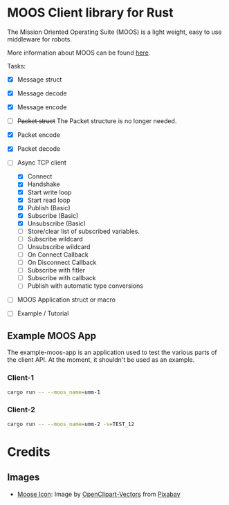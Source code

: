 # MOOS Client library for Rust

The Mission Oriented Operating Suite (MOOS) is a light weight, easy to use 
middleware for robots. 

More information about MOOS can be found 
[here](https://sites.google.com/site/moossoftware/). 

Tasks: 
- [x] Message struct
- [x] Message decode
- [x] Message encode
- [ ] ~~Packet struct~~ The Packet structure is no longer needed. 
- [x] Packet encode
- [x] Packet decode
- [ ] Async TCP client
    - [x] Connect
    - [x] Handshake
    - [x] Start write loop
    - [x] Start read loop
    - [x] Publish (Basic)
    - [x] Subscribe (Basic)
    - [x] Unsubscribe (Basic)
    - [ ] Store/clear list of subscribed variables.
    - [ ] Subscribe wildcard
    - [ ] Unsubscribe wildcard
    - [ ] On Connect Callback
    - [ ] On Disconnect Callback
    - [ ] Subscribe with fitler
    - [ ] Subscribe with callback
    - [ ] Publish with automatic type conversions
- [ ] MOOS Application struct or macro
- [ ] Example / Tutorial



## Example MOOS App
The example-moos-app is an application used to test the various parts of
the client API. At the moment, it shouldn't be used as an example.

### Client-1
```bash
cargo run -- --moos_name=umm-1
```

### Client-2
```bash
cargo run -- --moos_name=umm-2 -s=TEST_12
```


# Credits

## Images
- [Moose Icon](https://pixabay.com/vectors/deer-mammal-moose-antler-animal-159022/): Image by <a href="https://pixabay.com/users/openclipart-vectors-30363/?utm_source=link-attribution&amp;utm_medium=referral&amp;utm_campaign=image&amp;utm_content=159022">OpenClipart-Vectors</a> from <a href="https://pixabay.com/?utm_source=link-attribution&amp;utm_medium=referral&amp;utm_campaign=image&amp;utm_content=159022">Pixabay</a>



